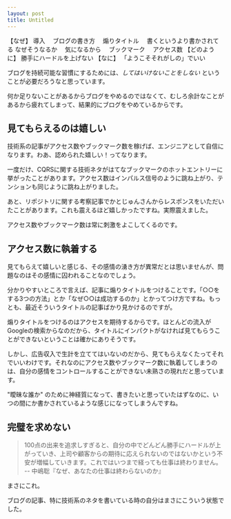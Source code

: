 ```yaml
---
layout: post
title: Untitled
---
```


【なぜ】
導入
　ブログの書き方
　煽りタイトル
　書くというより書かされてる
なぜそうなるか
　気になるから
　ブックマーク
　アクセス数
【どのように】
勝手にハードルを上げない
【なに】
「ようこそそれがしの」でいい


ブログを持続可能な習慣にするためには、*してはいけないことをしない* ということが必要だろうなと思っています。

何か足りないことがあるからブログをやめるのではなくて、むしろ余計なことがあるから疲れてしまって、結果的にブログをやめているからです。

見てもらえるのは嬉しい
----

技術系の記事がアクセス数やブックマーク数を稼げば、エンジニアとして自信になります。わあ、認められた嬉しい！ってなります。

一度だけ、CQRSに関する技術ネタがはてなブックマークのホットエントリーに挙がったことがあります。アクセス数はインパルス信号のように跳ね上がり、テンションも同じように跳ね上がりました。

あと、リポジトリに関する考察記事でかとじゅんさんからレスポンスをいただいたことがあります。これも震えるほど嬉しかったですね。実際震えました。

アクセス数やブックマーク数は常に刺激をよこしてくるのです。

アクセス数に執着する
----

見てもらえて嬉しいと感じる、その感情の湧き方が異常だとは思いませんが、問題なのはその感情に囚われることなのでしょう。

分かりやすいところで言えば、記事に煽りタイトルをつけることです。「○○をする3つの方法」とか「なぜ○○は成功するのか」とかってつけ方ですね。もっとも、最近そういうタイトルの記事ばかり見かけるのですが。

煽りタイトルをつけるのはアクセスを期待するからです。ほとんどの流入がGoogleの検索からなのだから、タイトルにインパクトがなければ見てもらうことができないということは確かにありそうです。

しかし、広告収入で生計を立ててはいないのだから、見てもらえなくたってそれでいいわけです。それなのにアクセス数やブックマーク数に執着してしまうのは、自分の感情をコントロールすることができない未熟さの現れだと思っています。

"曖昧な誰か" のために神経質になって、書きたいと思っていたはずなのに、いつの間にか書かされているような感じになってしまうんですね。

完璧を求めない
----

> 100点の出来を追求しすぎると、自分の中でどんどん勝手にハードルが上がっていき、上司や顧客からの期待に応えられないのではないかという不安が増幅していきます。これではいつまで経っても仕事は終わりません。  
-- 中嶋聡『なぜ、あなたの仕事は終わらないのか』

まさにこれ。

ブログの記事、特に技術系のネタを書いている時の自分はまさにこういう状態でした。
